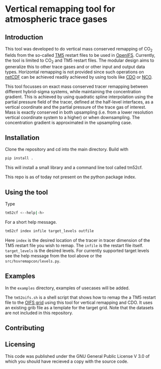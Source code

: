 # Vertical remapping tool for atmospheric trace gases

## Introduction 

This tool was developed to do vertical mass conserved remapping of CO<sub>2</sub> fields from the so-called [TM5](https://tm5.sourceforge.net/) restart files to be used in [OpenIFS](https://confluence.ecmwf.int/display/OIFS/). Currently, the tool is limited to CO<sub>2</sub> and TM5 restart files. The modular design aims to generalize this to other trace gases and or other input and output data types. Horizontal remapping is not provided since such operations on [netCDF](https://www.unidata.ucar.edu/software/netcdf/) can be achieved readily achieved by using tools like [CDO](https://code.mpimet.mpg.de/projects/cdo) or [NCO](https://nco.sourceforge.net/).

This tool focusses on exact mass conserved tracer remapping between different hybrid-sigma systems, while maintaining the concentration gradient. This is achieved by using quadratic spline interpolation using the partial pressure field of the tracer, defined at the half-level interfaces, as a vertical coordinate and the partial pressure of the trace gas of interest. Mass is exactly conserved in both upsampling (i.e. from a lower resolution vertical coordinate system to a higher) or when downsampling. The concentration gradient is approximated in the upsampling case.   

## Installation

Clone the repository and cd into the main directory. Build with
```sh
pip install . 
```
This will install a small library and a command line tool called tm52cf. 

This repo is as of today not present on the python package index. 

## Using the tool

Type 
```sh
tm52cf <--help|-h>
```
For a short help message.

```sh
tm52cf index infile target_levels outfile
```
Here `index` is the desired location of the tracer in tracer dimension of the TM5 restart file you wish to remap. The `infile` is the restart file itself. `target_levels` is the desired levels. For currently supported target levels see the help message from the tool above or the `src/hsvremapcon/levels.py`.

## Examples

In the `examples` directory, examples of usecases will be added. 

The `tm52oifs.sh` is a shell script that shows how to remap the a TM5 restart file to the [OIFS grid](https://confluence.ecmwf.int/display/OIFS/4.+OpenIFS%3A+Grid+and+Resolution) using this tool for vertical remapping and CDO. It uses an existing grib file as a template for the target grid. Note that the datasets are not included in this repository. 


## Contributing

## Licensing
This code was published under the GNU General Public License V 3.0 of which you should have recieved a copy with the source code. 
